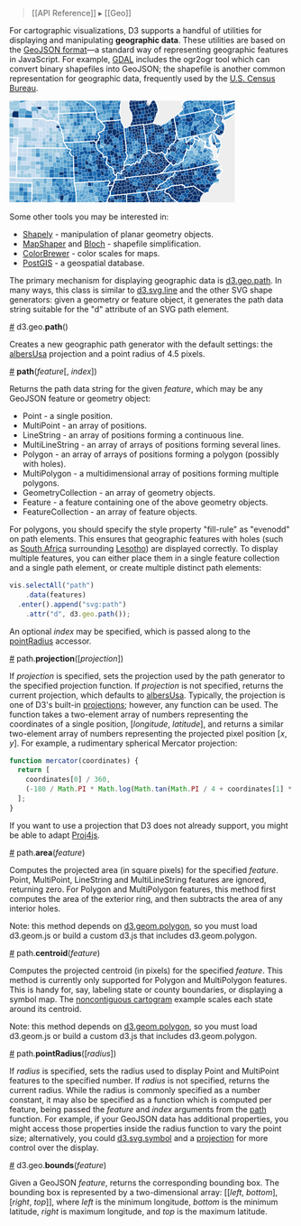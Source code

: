 > [[API Reference]] ▸ [[Geo]]

For cartographic visualizations, D3 supports a handful of utilities for displaying and manipulating **geographic data**. These utilities are based on the [GeoJSON format](http://geojson.org/geojson-spec.html)—a standard way of representing geographic features in JavaScript. For example, [GDAL](http://www.gdal.org/) includes the ogr2ogr tool which can convert binary shapefiles into GeoJSON; the shapefile is another common representation for geographic data, frequently used by the [U.S. Census Bureau](http://www.census.gov/).

![choropleth](choropleth.png)

Some other tools you may be interested in:

* [Shapely](http://trac.gispython.org/lab/wiki/Shapely) - manipulation of planar geometry objects.
* [MapShaper](http://mapshaper.org/) and [Bloch](https://github.com/migurski/Bloch/) - shapefile simplification.
* [ColorBrewer](http://colorbrewer2.org) - color scales for maps.
* [PostGIS](http://postgis.refractions.net/) - a geospatial database.

The primary mechanism for displaying geographic data is [d3.geo.path](#path). In many ways, this class is similar to [d3.svg.line](SVG-Shapes#line) and the other SVG shape generators: given a geometry or feature object, it generates the path data string suitable for the "d" attribute of an SVG path element.

<a name="path" href="#path">#</a> d3.geo.<b>path</b>()

Creates a new geographic path generator with the default settings: the [albersUsa](Geo-Projections#albersUsa) projection and a point radius of 4.5 pixels.

<a name="_path" href="#_path">#</a> <b>path</b>(<i>feature</i>[, <i>index</i>])

Returns the path data string for the given *feature*, which may be any GeoJSON feature or geometry object:

* Point - a single position.
* MultiPoint - an array of positions.
* LineString - an array of positions forming a continuous line.
* MultiLineString - an array of arrays of positions forming several lines.
* Polygon - an array of arrays of positions forming a polygon (possibly with holes).
* MultiPolygon - a multidimensional array of positions forming multiple polygons.
* GeometryCollection - an array of geometry objects.
* Feature - a feature containing one of the above geometry objects.
* FeatureCollection - an array of feature objects.

For polygons, you should specify the style property "fill-rule" as "evenodd" on path elements. This ensures that geographic features with holes (such as [South Africa](http://en.wikipedia.org/wiki/South_Africa) surrounding [Lesotho](http://en.wikipedia.org/wiki/Lesotho)) are displayed correctly. To display multiple features, you can either place them in a single feature collection and a single path element, or create multiple distinct path elements:

```javascript
vis.selectAll("path")
    .data(features)
  .enter().append("svg:path")
    .attr("d", d3.geo.path());
```

An optional *index* may be specified, which is passed along to the [pointRadius](#pointRadius) accessor.

<a name="path_projection" href="#path_projection">#</a> path.<b>projection</b>([<i>projection</i>])

If *projection* is specified, sets the projection used by the path generator to the specified projection function. If *projection* is not specified, returns the current projection, which defaults to [albersUsa](Geo-Projections#albersUsa). Typically, the projection is one of D3's built-in [projections](Geo-Projections); however, any function can be used. The function takes a two-element array of numbers representing the coordinates of a single position, [*longitude*, *latitude*], and returns a similar two-element array of numbers representing the projected pixel position [*x*, *y*]. For example, a rudimentary spherical Mercator projection:

```javascript
function mercator(coordinates) {
  return [
    coordinates[0] / 360,
    (-180 / Math.PI * Math.log(Math.tan(Math.PI / 4 + coordinates[1] * Math.PI / 360))) / 360
  ];
}
```

If you want to use a projection that D3 does not already support, you might be able to adapt [Proj4js](http://trac.osgeo.org/proj4js/).

<a name="path_area" href="#path_area">#</a> path.<b>area</b>(<i>feature</i>)

Computes the projected area (in square pixels) for the specified *feature*. Point, MultiPoint, LineString and MultiLineString features are ignored, returning zero. For Polygon and MultiPolygon features, this method first computes the area of the exterior ring, and then subtracts the area of any interior holes.

Note: this method depends on [d3.geom.polygon](Polygon-Geom), so you must load d3.geom.js or build a custom d3.js that includes d3.geom.polygon.

<a name="path_centroid" href="#path_area">#</a> path.<b>centroid</b>(<i>feature</i>)

Computes the projected centroid (in pixels) for the specified *feature*. This method is currently only supported for Polygon and MultiPolygon features. This is handy for, say, labeling state or county boundaries, or displaying a symbol map. The [noncontiguous cartogram](http://mbostock.github.com/d3/ex/cartogram.html) example scales each state around its centroid.

Note: this method depends on [d3.geom.polygon](Polygon-Geom), so you must load d3.geom.js or build a custom d3.js that includes d3.geom.polygon.

<a name="path_pointRadius" href="#path_pointRadius">#</a> path.<b>pointRadius</b>([<i>radius</i>])

If *radius* is specified, sets the radius used to display Point and MultiPoint features to the specified number. If *radius* is not specified, returns the current radius. While the radius is commonly specified as a number constant, it may also be specified as a function which is computed per feature, being passed the *feature* and *index* arguments from the [path](#_path) function. For example, if your GeoJSON data has additional properties, you might access those properties inside the radius function to vary the point size; alternatively, you could [d3.svg.symbol](SVG-Shapes#symbol) and a [projection](Geo-Projections) for more control over the display.

<a name="bounds" href="#bounds">#</a> d3.geo.<b>bounds</b>(<i>feature</i>)

Given a GeoJSON *feature*, returns the corresponding bounding box. The bounding box is represented by a two-dimensional array: [​[*left*, *bottom*], [*right*, *top*]​], where *left* is the minimum longitude, *bottom* is the minimum latitude, *right* is maximum longitude, and *top* is the maximum latitude.
